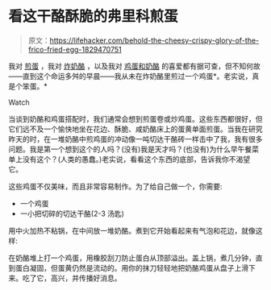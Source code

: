 # 看这干酪酥脆的弗里科煎蛋

> 原文：<https://lifehacker.com/behold-the-cheesy-crispy-glory-of-the-frico-fried-egg-1829470751>

我对 [煎蛋](https://skillet.lifehacker.com/fry-herbs-and-seasonings-directly-in-the-white-of-your-1829005431) ，我对 [炸奶酪](https://skillet.lifehacker.com/these-cheese-crisps-are-the-tastiest-one-ingredient-par-1711828422) ，以及我对 [鸡蛋和奶酪](https://skillet.lifehacker.com/these-are-the-cheeses-you-need-in-your-scrambled-eggs-1829447109#_ga=2.203539416.976869809.1538407529-426097860.1521480505) 的喜爱都有据可查，但不知何故——直到这个命运多舛的早晨——我从未在炸奶酪里煎过一个鸡蛋*。老实说，真是个笨蛋。*

Watch

当谈到奶酪和鸡蛋搭配时，我们通常会想到煎蛋卷或炒鸡蛋。这些东西都很好，但它们远不及一个愉快地坐在花边、酥脆、咸奶酪床上的蛋黄单面煎蛋。当我在研究昨天的时，在一堆奶酪中煎鸡蛋的冲动像一吨切达干酪砖一样击中了我，我有很多问题。我是第一个想到这个的人吗？(没有)我是天才吗？(也没有)为什么早午餐菜单上没有这个？(人类的愚蠢。)老实说，看看这个东西的底部，告诉我你不渴望它。

这些鸡蛋不仅美味，而且非常容易制作。为了给自己做一个，你需要:

*   一个鸡蛋
*   一小把切碎的切达干酪(2-3 汤匙)

用中火加热不粘锅，在中间放一堆奶酪。煮到它开始看起来有气泡和花边，就像这样:

在奶酪堆上打一个鸡蛋，用橡胶刮刀防止蛋白从顶部溢出。盖上锅，煮几分钟，直到蛋白凝固，但蛋黄仍然是流动的。用你的抹刀轻轻地把奶酪鸡蛋从盘子上滑下来。吃了它，高兴，并传播好消息。